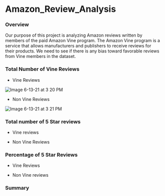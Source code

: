 # Amazon_Review_Analysis


### Overview

   Our purpose of this project is analyzing Amazon reviews written by members of the paid Amazon Vine program. The Amazon Vine program is a service that allows manufacturers and publishers to receive reviews for their products. We need to see if there is any bias toward favorable reviews from Vine members in the dataset. 
   
   
### Total Number of Vine Reviews

   * Vine Reviews
 
 ![Image 6-13-21 at 3 20 PM](https://user-images.githubusercontent.com/78887673/121819546-a65af080-cc5b-11eb-9a7a-d7d59f4eb350.jpg)


   * Non Vine Reviews
  
 ![Image 6-13-21 at 3 21 PM](https://user-images.githubusercontent.com/78887673/121819562-c7bbdc80-cc5b-11eb-89bd-7c4e3e45f25a.jpg)


### Total number of 5 Star reviews

   * Vine reviews


  
  

   * Non Vine Reviews




  


### Percentage of 5 Star Reviews


   * Vine Reviews




   * Non Vine reviews


### Summary
